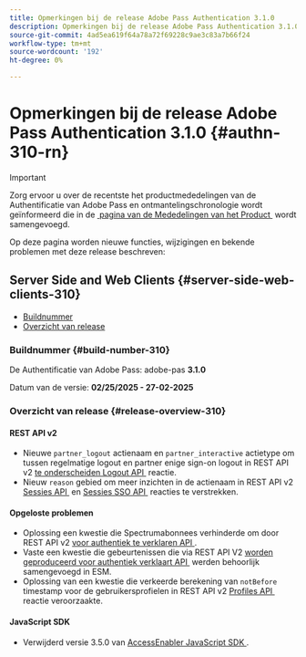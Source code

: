 ```yaml
---
title: Opmerkingen bij de release Adobe Pass Authentication 3.1.0
description: Opmerkingen bij de release Adobe Pass Authentication 3.1.0
source-git-commit: 4ad5ea619f64a78a72f69228c9ae3c83a7b66f24
workflow-type: tm+mt
source-wordcount: '192'
ht-degree: 0%

---
```


# Opmerkingen bij de release Adobe Pass Authentication 3.1.0 {#authn-310-rn}

>[!IMPORTANT]
>
> Zorg ervoor u over de recentste het productmededelingen van de Authentificatie van Adobe Pass en ontmantelingschronologie wordt geïnformeerd die in de [&#x200B; pagina van de Mededelingen van het Product &#x200B;](/help/authentication/product-announcements.md) wordt samengevoegd.

Op deze pagina worden nieuwe functies, wijzigingen en bekende problemen met deze release beschreven:

## Server Side and Web Clients {#server-side-web-clients-310}

* [Buildnummer](#build-number-310)
* [Overzicht van release](#release-overview-310)

### Buildnummer {#build-number-310}

De Authentificatie van Adobe Pass: adobe-pas **3.1.0**

Datum van de versie: **02/25/2025 - 27-02-2025**

### Overzicht van release {#release-overview-310}

#### REST API v2

* Nieuwe `partner_logout` actienaam en `partner_interactive` actietype om tussen regelmatige logout en partner enige sign-on logout in REST API v2 [&#x200B; te onderscheiden Logout API &#x200B;](/help/authentication/integration-guide-programmers/rest-apis/rest-api-v2/apis/logout-apis/rest-api-v2-logout-apis-initiate-logout-for-specific-mvpd.md) reactie.
* Nieuw `reason` gebied om meer inzichten in de actienaam in REST API v2 [&#x200B; Sessies API &#x200B;](/help/authentication/integration-guide-programmers/rest-apis/rest-api-v2/apis/sessions-apis/rest-api-v2-sessions-apis-create-authentication-session.md) en [&#x200B; Sessies SSO API &#x200B;](/help/authentication/integration-guide-programmers/rest-apis/rest-api-v2/apis/partner-single-sign-on-apis/rest-api-v2-partner-single-sign-on-apis-retrieve-partner-authentication-request.md) reacties te verstrekken.

#### Opgeloste problemen

* Oplossing een kwestie die Spectrumabonnees verhinderde om door REST API v2 [&#x200B; voor authentiek te verklaren API &#x200B;](/help/authentication/integration-guide-programmers/rest-apis/rest-api-v2/apis/sessions-apis/rest-api-v2-sessions-apis-perform-authentication-in-user-agent.md).
* Vaste een kwestie die gebeurtenissen die via REST API V2 [&#x200B; worden geproduceerd voor authentiek verklaart API &#x200B;](/help/authentication/integration-guide-programmers/rest-apis/rest-api-v2/apis/sessions-apis/rest-api-v2-sessions-apis-perform-authentication-in-user-agent.md) werden behoorlijk samengevoegd in ESM.
* Oplossing van een kwestie die verkeerde berekening van `notBefore` timestamp voor de gebruikersprofielen in REST API v2 [&#x200B; Profiles API &#x200B;](/help/authentication/integration-guide-programmers/rest-apis/rest-api-v2/apis/profiles-apis/rest-api-v2-profiles-apis-retrieve-profiles.md) reactie veroorzaakte.

#### JavaScript SDK

* Verwijderd versie 3.5.0 van [&#x200B; AccessEnabler JavaScript SDK &#x200B;](authn-rn-javascript-471.md).